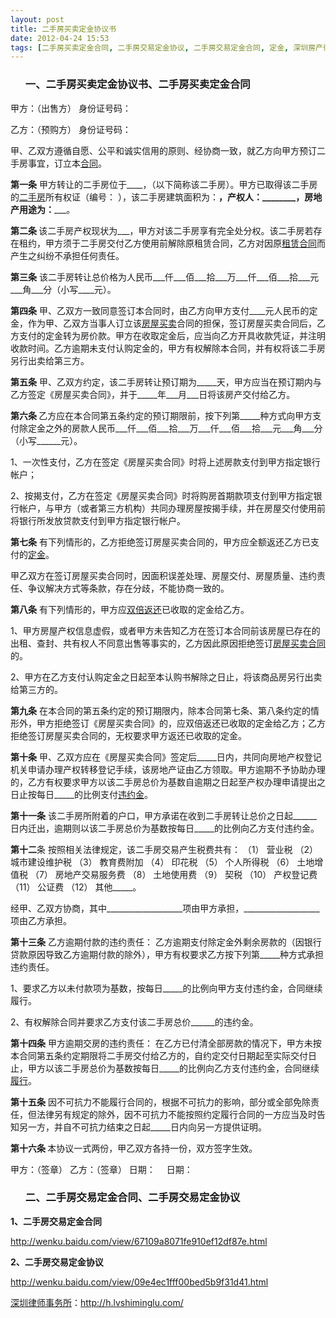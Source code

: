 ```yaml
---
layout: post
title: 二手房买卖定金协议书
date: 2012-04-24 15:53
tags: [二手房买卖定金合同, 二手房交易定金协议, 二手房交易定金合同, 定金, 深圳房产律师咨询]
---
```

<ol>
<h3>一、二手房买卖定金协议书、二手房买卖定金合同</h3>
</ol>
甲方：（出售方） 				身份证号码：

乙方：（预购方）				身份证号码：

甲、乙双方遵循自愿、公平和诚实信用的原则、经协商一致，就乙方向甲方预订二手房事宜，订立本<a href="http://h.lvshiminglu.com/law/category/contract">合同</a>。

<strong>第一条</strong> 甲方转让的二手房位于____，（以下简称该二手房）。甲方已取得该二手房的<a href="http://h.lvshiminglu.com/law/850.html">二手房</a>所有权证（编号： ），该二手房建筑面积为：____，产权人：________，房地产用途为：_______。

<strong>第二条 </strong> 该二手房产权现状为___，甲方对该二手房享有完全处分权。该二手房若存在租约，甲方须于二手房交付乙方使用前解除原租赁合同，乙方对因原<a href="http://h.lvshiminglu.com/law/758.html">租赁合同</a>而产生之纠纷不承担任何责任。

<strong>第三条</strong> 该二手房转让总价格为人民币___仟___佰___拾___万___仟___佰___拾___元___角___分（小写____元）。

<strong>第四条</strong> 甲、乙双方一致同意签订本合同时，由乙方向甲方支付____元人民币的定金，作为甲、乙双方当事人订立该<a href="http://h.lvshiminglu.com/law/159.html">房屋买卖</a>合同的担保，签订房屋买卖合同后，乙方支付的定金转为房价款。甲方在收取定金后，应当向乙方开具收款凭证，并注明收款时间。乙方逾期未支付认购定金的，甲方有权解除本合同，并有权将该二手房另行出卖给第三方。

<strong>第五条</strong> 甲、乙双方约定，该二手房转让预订期为_____天，甲方应当在预订期内与乙方签定《房屋买卖合同》，并于_____年___月___日将该房产交付给乙方。

<strong>第六条 </strong>乙方应在本合同第五条约定的预订期限前，按下列第_____种方式向甲方支付除定金之外的房款人民币___仟___佰___拾___万___仟___佰___拾___元___角___分（小写______元）。

1、一次性支付，乙方在签定《房屋买卖合同》时将上述房款支付到甲方指定银行帐户；

2、按揭支付，乙方在签定《房屋买卖合同》时将购房首期款项支付到甲方指定银行帐户，与甲方（或者第三方机构）共同办理房屋按揭手续，并在房屋交付使用前将银行所发放贷款支付到甲方指定银行帐户。

<strong>第七条</strong> 有下列情形的，乙方拒绝签订房屋买卖合同的，甲方应全额返还乙方已支付的<a href="http://h.lvshiminglu.com/law/tag/%E5%AE%9A%E9%87%91">定金</a>。

甲乙双方在签订房屋买卖合同时，因面积误差处理、房屋交付、房屋质量、违约责任、争议解决方式等条款，存在分歧，不能协商一致的。

<strong>第八条</strong> 有下列情形的，甲方应<a href="http://h.lvshiminglu.com/law/tag/%E5%8F%8C%E5%80%8D%E8%BF%94%E8%BF%98%E5%AE%9A%E9%87%91">双倍返还</a>已收取的定金给乙方。

1、甲方房屋产权信息虚假，或者甲方未告知乙方在签订本合同前该房屋已存在的出租、查封、共有权人不同意出售等事实的，乙方因此原因拒绝签订<a href="http://h.lvshiminglu.com/law/159.html">房屋买卖合同</a>的。

2、甲方在乙方支付认购定金之日起至本认购书解除之日止，将该商品房另行出卖给第三方的。

<strong>第九条</strong> 在本合同的第五条约定的预订期限内，除本合同第七条、第八条约定的情形外，甲方拒绝签订《房屋买卖合同》的，应双倍返还已收取的定金给乙方；乙方拒绝签订房屋买卖合同的，无权要求甲方返还已收取的定金。

<strong>第十条</strong> 甲、乙双方应在《房屋买卖合同》签定后_____日内，共同向房地产权登记机关申请办理产权转移登记手续，该房地产证由乙方领取。甲方逾期不予协助办理的，乙方有权要求甲方以该二手房总价为基数自逾期之日起至产权办理申请提出之日止按每日_____的比例支付<a href="http://h.lvshiminglu.com/law/847.html">违约金</a>。

<strong>第十一条</strong> 该二手房所附着的户口，甲方承诺在收到二手房转让总价之日起______日内迁出，逾期则以该二手房总价为基数按每日_____的比例向乙方支付违约金。

<strong>第十二</strong>条  按照相关法律规定，该二手房交易产生税费共有： （1） 营业税 （2） 城市建设维护税 （3） 教育费附加 （4） 印花税 （5） 个人所得税 （6） 土地增值税 （7） 房地产交易服务费 （8） 土地使用费 （9） 契税 （10） 产权登记费 （11） 公证费 （12） 其他_____。

经甲、乙双方协商，其中___________________项由甲方承担，___________________项由乙方承担。

<strong>第十三条</strong> 乙方逾期付款的违约责任： 乙方逾期支付除定金外剩余房款的（因银行贷款原因导致乙方逾期付款的除外），甲方有权要求乙方按下列第_____种方式承担违约责任。

1、要求乙方以未付款项为基数，按每日_____的比例向甲方支付违约金，合同继续履行。

2、有权解除合同并要求乙方支付该二手房总价______的违约金。

<strong>第十四条</strong> 甲方逾期交房的违约责任： 在乙方已付清全部房款的情况下，甲方未按本合同第五条约定期限将二手房交付给乙方的，自约定交付日期起至实际交付日止，甲方以该二手房总价为基数按每日_____的比例向乙方支付违约金，合同继续<a href="http://h.lvshiminglu.com/law/724.html">履行</a>。

<strong>第十五条</strong> 因不可抗力不能履行合同的，根据不可抗力的影响，部分或全部免除责任，但法律另有规定的除外，因不可抗力不能按照约定履行合同的一方应当及时告知另一方，并自不可抗力结束之日起_____日内向另一方提供证明。

<strong>第十六条 </strong> 本协议一式两份，甲乙双方各持一份，双方签字生效。

甲方：（签章） 						乙方：（签章）
日期：　 						日期：
<ol>
<h3>二、二手房交易定金合同、二手房交易定金协议</h3>
</ol>
<strong>1、二手房交易定金合同</strong>

http://wenku.baidu.com/view/67109a8071fe910ef12df87e.html

<strong>2、二手房交易定金协议</strong>

http://wenku.baidu.com/view/09e4ec1fff00bed5b9f31d41.html

<a href="http://h.lvshiminglu.com/">深圳律师事务所</a>：<a href="http://h.lvshiminglu.com/">http://h.lvshiminglu.com/</a>

